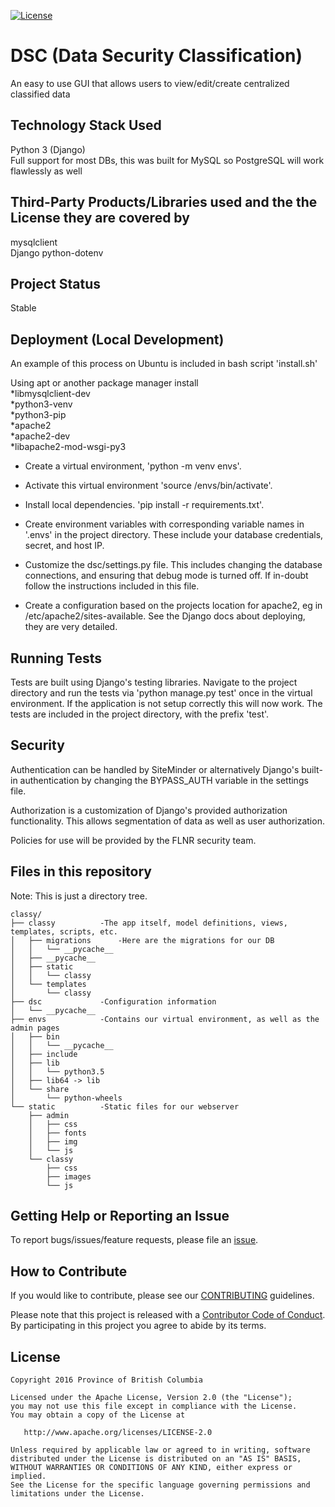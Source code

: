 
[![License](https://img.shields.io/badge/License-Apache%202.0-blue.svg)](LICENSE)


# DSC (Data Security Classification)
An easy to use GUI that allows users to view/edit/create centralized classified data

## Technology Stack Used
Python 3 (Django)  
Full support for most DBs, this was built for MySQL so PostgreSQL will work flawlessly as well  

## Third-Party Products/Libraries used and the the License they are covered by
mysqlclient  
Django
python-dotenv

## Project Status
Stable  

## Deployment (Local Development)

An example of this process on Ubuntu is included in bash script 'install.sh'  
  
Using apt or another package manager install  
*libmysqlclient-dev  
*python3-venv  
*python3-pip  
*apache2  
*apache2-dev  
*libapache2-mod-wsgi-py3  
  
* Create a virtual environment, 'python -m venv envs'.  
   
* Activate this virtual environment 'source /envs/bin/activate'.  
  
* Install local dependencies. 'pip install -r requirements.txt'.  
  
* Create environment variables with corresponding variable names in '.envs' in the project directory. These include your database credentials, secret, and host IP.  
  
* Customize the dsc/settings.py file. This includes changing the database connections, and ensuring that debug mode is turned off. If in-doubt follow the instructions included in this file.  
  
* Create a configuration based on the projects location for apache2, eg in /etc/apache2/sites-available. See the Django docs about deploying, they are very detailed.  
 
## Running Tests
  
Tests are built using Django's testing libraries. Navigate to the project directory and run the tests via 'python manage.py test' once in the virtual environment. If the application is not setup correctly this will now work. The tests are included in the project directory, with the prefix 'test'.  
 

## Security  
Authentication can be handled by SiteMinder or alternatively Django's built-in authentication by changing the BYPASS_AUTH variable in the settings file.  

Authorization is a customization of Django's provided authorization functionality. This allows segmentation of data as well as user authorization.  

Policies for use will be provided by the FLNR security team.  

## Files in this repository
Note: This is just a directory tree.  
```
classy/	
├── classy			-The app itself, model definitions, views, templates, scripts, etc.
│   ├── migrations		-Here are the migrations for our DB
│   │   └── __pycache__
│   ├── __pycache__
│   ├── static
│   │   └── classy
│   └── templates
│       └── classy
├── dsc				-Configuration information
│   └── __pycache__
├── envs			-Contains our virtual environment, as well as the admin pages
│   ├── bin
│   │   └── __pycache__
│   ├── include
│   ├── lib
│   │   └── python3.5
│   ├── lib64 -> lib
│   └── share
│       └── python-wheels
└── static			-Static files for our webserver
    ├── admin
    │   ├── css
    │   ├── fonts
    │   ├── img
    │   └── js
    └── classy
        ├── css
        ├── images
        └── js
```

## Getting Help or Reporting an Issue

To report bugs/issues/feature requests, please file an [issue](../../issues).

## How to Contribute

If you would like to contribute, please see our [CONTRIBUTING](./CONTRIBUTING.md) guidelines.

Please note that this project is released with a [Contributor Code of Conduct](./CODE_OF_CONDUCT.md). 
By participating in this project you agree to abide by its terms.

## License

    Copyright 2016 Province of British Columbia

    Licensed under the Apache License, Version 2.0 (the "License");
    you may not use this file except in compliance with the License.
    You may obtain a copy of the License at

       http://www.apache.org/licenses/LICENSE-2.0

    Unless required by applicable law or agreed to in writing, software
    distributed under the License is distributed on an "AS IS" BASIS,
    WITHOUT WARRANTIES OR CONDITIONS OF ANY KIND, either express or implied.
    See the License for the specific language governing permissions and
    limitations under the License.
